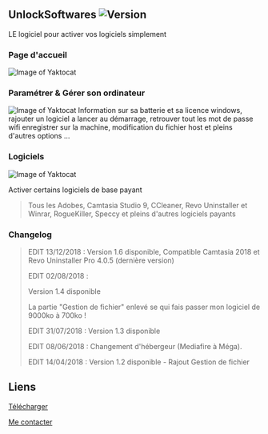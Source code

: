 ## UnlockSoftwares ![Version](https://img.shields.io/badge/Version-1.6-red.svg)

LE logiciel pour activer vos logiciels simplement

### Page d'accueil
![Image of Yaktocat](https://image.noelshack.com/fichiers/2018/31/2/1533060986-screenshot-1.jpg)



### Paramétrer & Gérer son ordinateur
![Image of Yaktocat](https://image.noelshack.com/fichiers/2018/31/2/1533060711-screenshot-3.jpg)
Information sur sa batterie et sa licence windows, rajouter un logiciel a lancer au démarrage, retrouver tout les mot de passe wifi enregistrer sur la machine, modification du fichier host et pleins d'autres options ...

### Logiciels

![Image of Yaktocat](https://image.noelshack.com/fichiers/2018/31/2/1533060711-screenshot-2.jpg)

Activer certains logiciels de base payant
> Tous les Adobes, Camtasia Studio 9, CCleaner, Revo Uninstaller et Winrar, RogueKiller, Speccy 
> et pleins d'autres logiciels payants




### Changelog
>
> EDIT 13/12/2018 :
> Version 1.6 disponible, Compatible Camtasia 2018 et Revo Uninstaller Pro 4.0.5 (dernière version)
>
>
> EDIT 02/08/2018 :
>
> Version 1.4 disponible
>
> La partie "Gestion de fichier" enlevé se qui fais passer mon logiciel de 9000ko à 700ko !
>
> EDIT 31/07/2018 : Version 1.3 disponible
>
> EDIT 08/06/2018 : Changement d'hébergeur (Mediafire à Méga).
>
> EDIT 14/04/2018 : Version 1.2 disponible - Rajout Gestion de fichier
>


## Liens

[Télécharger](https://github.com/ABOATDev/UnlockSoftwares/raw/master/UnlockSoftwares.exe)

[Me contacter](https://github.com/ABOATDev/UnlockSoftwares/issues/new)
